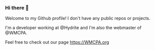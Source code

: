 ### Hi there 👋

Welcome to my Github profile! I don't have any public repos or projects. 

I'm a developer working at @Hydrite and I'm also the webmaster of @WMCPA. 

Feel free to check out our page https://WMCPA.org

<!--
**BenWLeon/BenWLeon** is a ✨ _special_ ✨ repository because its `README.md` (this file) appears on your GitHub profile.

Here are some ideas to get you started:

- 🔭 I’m currently working on ...
- 🌱 I’m currently learning ...
- 👯 I’m looking to collaborate on ...
- 🤔 I’m looking for help with ...
- 💬 Ask me about ...
- 📫 How to reach me: ...
- 😄 Pronouns: ...
- ⚡ Fun fact: ...
-->

